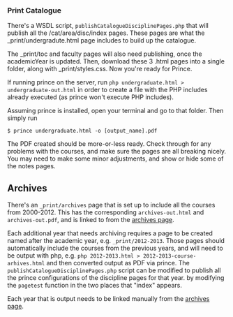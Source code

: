 ### Print Catalogue

There's a WSDL script, `publishCatalogueDisciplinePages.php` that will publish all the /cat/area/disc/index pages. These pages are what the _print/undergradute.html page includes to build up the catalogue.

The _print/toc and faculty pages will also need publishing, once the academicYear is updated. Then, download these 3 .html pages into a single folder, along with _print/styles.css. Now you're ready for Prince.

If running prince on the server, run `php undergraduate.html > undergraduate-out.html` in order to create a file with the PHP includes already executed (as prince won't execute PHP includes).

Assuming prince is installed, open your terminal and go to that folder. Then simply run

    $ prince undergraduate.html -o [output_name].pdf

The PDF created should be more-or-less ready. Check through for any problems with the courses, and make sure the pages are all breaking nicely. You may need to make some minor adjustments, and show or hide some of the notes pages.

## Archives

There's an `_print/archives` page that is set up to include all the courses from 2000-2012. This has the corresponding `archives-out.html` and `archives-out.pdf`, and is linked to from the [archives page](https://www.slc.edu/catalogue/archives.html).

Each additional year that needs archiving requires a page to be created named after the academic year, e.g. `_print/2012-2013`. Those pages should automatically include the courses from the previous years, and will need to be output with php, e.g. `php 2012-2013.html > 2012-2013-course-arhives.html` and then converted output as PDF via prince. The `publishCatalogueDisciplinePages.php` script can be modified to publish all the prince configurations of the discipline pages for that year. by modifying the `pagetest` function in the two places that "index" appears.

Each year that is output needs to be linked manually from the [archives page](https://www.slc.edu/catalogue/archives.html).
